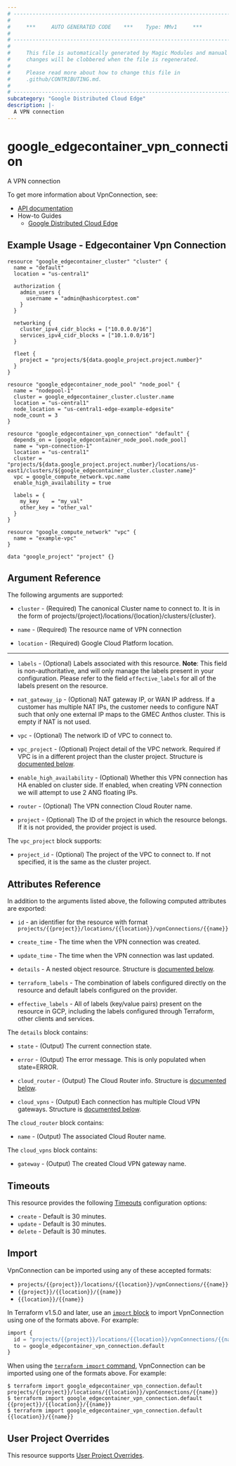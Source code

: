 ```yaml
---
# ----------------------------------------------------------------------------
#
#     ***     AUTO GENERATED CODE    ***    Type: MMv1     ***
#
# ----------------------------------------------------------------------------
#
#     This file is automatically generated by Magic Modules and manual
#     changes will be clobbered when the file is regenerated.
#
#     Please read more about how to change this file in
#     .github/CONTRIBUTING.md.
#
# ----------------------------------------------------------------------------
subcategory: "Google Distributed Cloud Edge"
description: |-
  A VPN connection
---
```


# google_edgecontainer_vpn_connection

A VPN connection


To get more information about VpnConnection, see:

* [API documentation](https://cloud.google.com/distributed-cloud/edge/latest/docs/reference/container/rest/v1/projects.locations.vpnConnections)
* How-to Guides
    * [Google Distributed Cloud Edge](https://cloud.google.com/distributed-cloud/edge/latest/docs)

## Example Usage - Edgecontainer Vpn Connection


```hcl
resource "google_edgecontainer_cluster" "cluster" {
  name = "default"
  location = "us-central1"

  authorization {
    admin_users {
      username = "admin@hashicorptest.com"
    }
  }

  networking {
    cluster_ipv4_cidr_blocks = ["10.0.0.0/16"]
    services_ipv4_cidr_blocks = ["10.1.0.0/16"]
  }

  fleet {
    project = "projects/${data.google_project.project.number}"
  }
}

resource "google_edgecontainer_node_pool" "node_pool" {
  name = "nodepool-1"
  cluster = google_edgecontainer_cluster.cluster.name
  location = "us-central1"
  node_location = "us-central1-edge-example-edgesite"
  node_count = 3
}

resource "google_edgecontainer_vpn_connection" "default" {
  depends_on = [google_edgecontainer_node_pool.node_pool]
  name = "vpn-connection-1"
  location = "us-central1"
  cluster = "projects/${data.google_project.project.number}/locations/us-east1/clusters/${google_edgecontainer_cluster.cluster.name}"
  vpc = google_compute_network.vpc.name
  enable_high_availability = true

  labels = {
    my_key    = "my_val"
    other_key = "other_val"
  }
}

resource "google_compute_network" "vpc" {
  name = "example-vpc"
}

data "google_project" "project" {}
```

## Argument Reference

The following arguments are supported:


* `cluster` -
  (Required)
  The canonical Cluster name to connect to. It is in the form of projects/{project}/locations/{location}/clusters/{cluster}.

* `name` -
  (Required)
  The resource name of VPN connection

* `location` -
  (Required)
  Google Cloud Platform location.


- - -


* `labels` -
  (Optional)
  Labels associated with this resource.
  **Note**: This field is non-authoritative, and will only manage the labels present in your configuration.
  Please refer to the field `effective_labels` for all of the labels present on the resource.

* `nat_gateway_ip` -
  (Optional)
  NAT gateway IP, or WAN IP address. If a customer has multiple NAT IPs, the customer needs to configure NAT such that only one external IP maps to the GMEC Anthos cluster.
  This is empty if NAT is not used.

* `vpc` -
  (Optional)
  The network ID of VPC to connect to.

* `vpc_project` -
  (Optional)
  Project detail of the VPC network. Required if VPC is in a different project than the cluster project.
  Structure is [documented below](#nested_vpc_project).

* `enable_high_availability` -
  (Optional)
  Whether this VPN connection has HA enabled on cluster side. If enabled, when creating VPN connection we will attempt to use 2 ANG floating IPs.

* `router` -
  (Optional)
  The VPN connection Cloud Router name.

* `project` - (Optional) The ID of the project in which the resource belongs.
    If it is not provided, the provider project is used.


<a name="nested_vpc_project"></a>The `vpc_project` block supports:

* `project_id` -
  (Optional)
  The project of the VPC to connect to. If not specified, it is the same as the cluster project.


## Attributes Reference

In addition to the arguments listed above, the following computed attributes are exported:

* `id` - an identifier for the resource with format `projects/{{project}}/locations/{{location}}/vpnConnections/{{name}}`

* `create_time` -
  The time when the VPN connection was created.

* `update_time` -
  The time when the VPN connection was last updated.

* `details` -
  A nested object resource.
  Structure is [documented below](#nested_details).

* `terraform_labels` -
  The combination of labels configured directly on the resource
   and default labels configured on the provider.

* `effective_labels` -
  All of labels (key/value pairs) present on the resource in GCP, including the labels configured through Terraform, other clients and services.


<a name="nested_details"></a>The `details` block contains:

* `state` -
  (Output)
  The current connection state.

* `error` -
  (Output)
  The error message. This is only populated when state=ERROR.

* `cloud_router` -
  (Output)
  The Cloud Router info.
  Structure is [documented below](#nested_cloud_router).

* `cloud_vpns` -
  (Output)
  Each connection has multiple Cloud VPN gateways.
  Structure is [documented below](#nested_cloud_vpns).


<a name="nested_cloud_router"></a>The `cloud_router` block contains:

* `name` -
  (Output)
  The associated Cloud Router name.

<a name="nested_cloud_vpns"></a>The `cloud_vpns` block contains:

* `gateway` -
  (Output)
  The created Cloud VPN gateway name.

## Timeouts

This resource provides the following
[Timeouts](https://developer.hashicorp.com/terraform/plugin/sdkv2/resources/retries-and-customizable-timeouts) configuration options:

- `create` - Default is 30 minutes.
- `update` - Default is 30 minutes.
- `delete` - Default is 30 minutes.

## Import


VpnConnection can be imported using any of these accepted formats:

* `projects/{{project}}/locations/{{location}}/vpnConnections/{{name}}`
* `{{project}}/{{location}}/{{name}}`
* `{{location}}/{{name}}`


In Terraform v1.5.0 and later, use an [`import` block](https://developer.hashicorp.com/terraform/language/import) to import VpnConnection using one of the formats above. For example:

```tf
import {
  id = "projects/{{project}}/locations/{{location}}/vpnConnections/{{name}}"
  to = google_edgecontainer_vpn_connection.default
}
```

When using the [`terraform import` command](https://developer.hashicorp.com/terraform/cli/commands/import), VpnConnection can be imported using one of the formats above. For example:

```
$ terraform import google_edgecontainer_vpn_connection.default projects/{{project}}/locations/{{location}}/vpnConnections/{{name}}
$ terraform import google_edgecontainer_vpn_connection.default {{project}}/{{location}}/{{name}}
$ terraform import google_edgecontainer_vpn_connection.default {{location}}/{{name}}
```

## User Project Overrides

This resource supports [User Project Overrides](https://registry.terraform.io/providers/hashicorp/google/latest/docs/guides/provider_reference#user_project_override).
